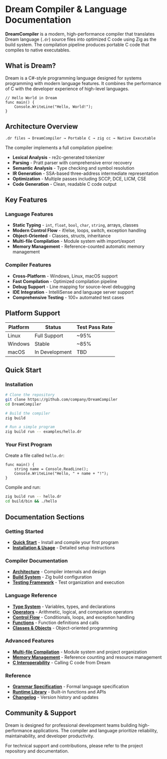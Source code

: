 # Dream Compiler & Language Documentation

**DreamCompiler** is a modern, high-performance compiler that translates Dream language (`.dr`) source files into optimized C code using Zig as the build system. The compilation pipeline produces portable C code that compiles to native executables.

## What is Dream?

Dream is a C#-style programming language designed for systems programming with modern language features. It combines the performance of C with the developer experience of high-level languages.

```dream
// Hello World in Dream
func main() {
    Console.WriteLine("Hello, World!");
}
```

## Architecture Overview

```
.dr files → DreamCompiler → Portable C → zig cc → Native Executable
```

The compiler implements a full compilation pipeline:
- **Lexical Analysis** - re2c-generated tokenizer
- **Parsing** - Pratt parser with comprehensive error recovery
- **Semantic Analysis** - Type checking and symbol resolution  
- **IR Generation** - SSA-based three-address intermediate representation
- **Optimization** - Multiple passes including SCCP, DCE, LICM, CSE
- **Code Generation** - Clean, readable C code output

## Key Features

### Language Features
- **Static Typing** - `int`, `float`, `bool`, `char`, `string`, arrays, classes
- **Modern Control Flow** - if/else, loops, switch, exception handling
- **Object-Oriented** - Classes, structs, inheritance
- **Multi-file Compilation** - Module system with import/export
- **Memory Management** - Reference-counted automatic memory management

### Compiler Features
- **Cross-Platform** - Windows, Linux, macOS support
- **Fast Compilation** - Optimized compilation pipeline
- **Debug Support** - Line mapping for source-level debugging
- **IDE Integration** - IntelliSense and language server support
- **Comprehensive Testing** - 100+ automated test cases

## Platform Support

| Platform | Status | Test Pass Rate |
|----------|--------|----------------|
| Linux    | Full Support | ~95% |
| Windows  | Stable | ~85% |
| macOS    | In Development | TBD |

## Quick Start

### Installation
```bash
# Clone the repository
git clone https://github.com/company/DreamCompiler
cd DreamCompiler

# Build the compiler
zig build

# Run a simple program
zig build run -- examples/hello.dr
```

### Your First Program
Create a file called `hello.dr`:

```dream
func main() {
    string name = Console.ReadLine();
    Console.WriteLine("Hello, " + name + "!");
}
```

Compile and run:
```bash
zig build run -- hello.dr
cd build/bin && ./hello
```

## Documentation Sections

### Getting Started
- **[Quick Start](intro.md)** - Install and compile your first program
- **[Installation & Usage](usage.md)** - Detailed setup instructions

### Compiler Documentation  
- **[Architecture](compiler/index.md)** - Compiler internals and design
- **[Build System](compiler/build.md)** - Zig build configuration
- **[Testing Framework](compiler/testing.md)** - Test organization and execution

### Language Reference
- **[Type System](variables.md)** - Variables, types, and declarations
- **[Operators](arithmetic.md)** - Arithmetic, logical, and comparison operators
- **[Control Flow](if.md)** - Conditionals, loops, and exception handling
- **[Functions](functions.md)** - Function definitions and calls
- **[Classes & Objects](classes.md)** - Object-oriented programming

### Advanced Features
- **[Multi-file Compilation](modules.md)** - Module system and project organization
- **[Memory Management](memory.md)** - Reference counting and resource management
- **[C Interoperability](interop.md)** - Calling C code from Dream

### Reference
- **[Grammar Specification](grammar/Grammar.md)** - Formal language specification
- **[Runtime Library](runtime.md)** - Built-in functions and APIs
- **[Changelog](changelog.md)** - Version history and updates

## Community & Support

Dream is designed for professional development teams building high-performance applications. The compiler and language prioritize reliability, maintainability, and developer productivity.

For technical support and contributions, please refer to the project repository and documentation.
